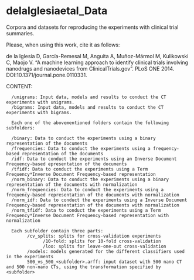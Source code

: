 delaIglesiaetal_Data
====================

Corpora and datasets for reproducing the experiments with clinical trial summaries.

Please, when using this work, cite it as follows:

de la Iglesia D, García-Remesal M, Anguita A, Muñoz-Mármol M, Kulikowski C, Maojo V. “A machine learning approach to identify clinical trials involving nanodrugs and nanodevices from ClinicalTrials.gov”. PLoS ONE 2014. DOI:10.1371/journal.pone.0110331.

CONTENT:

      /unigrams: Input data, models and results to conduct the CT experiments with unigrams.
      /bigrams: Input data, models and results to conduct the CT experiments with bigrams.

      Each one of the abovementioned folders contain the following subfolders:

      /binary: Data to conduct the experiments using a binary representation of the documents
      /frequencies: Data to conduct the experiments using a frequency-based representation of the documents
      /idf: Data to conduct the experiments using an Inverse Document Frequency-based epresentation of the documents
      /tfidf: Data to conduct the experiments using a Term Frequency*Inverse Document Frequency-based representation
      /norm_binary: Data to conduct the experiments using a binary representation of the documents with normalization
      /norm_frequencies: Data to conduct the experiments using a frequency-based representation of the documents with normalization
      /norm_idf: Data to conduct the experiments using a Inverse Document Frequency-based representation of the documents with normalization
      /norm_tfidf: Data to conduct the experiments using a Term Frequency*Inverse Document Frequency-based representation with normalization

      Each subfolder contain three parts:
            /cv_splits: splits for cross-validation experiments
                  /10-fold: splits for 10-fold cross-validation
                  /loo: splits for leave-one-out cross-validation
            /models: models generated for the different classifiers used in the experiments
            500_vs_500_<subfolder>.arff: input dataset with 500 nano CT and 500 non-nano CTs, using the transformation specified by <subfolder>
